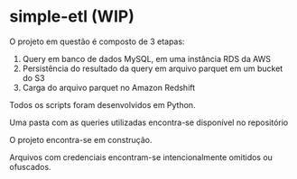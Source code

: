 # simple-etl (WIP)

O projeto em questão é composto de 3 etapas:

1. Query em banco de dados MySQL, em uma instância RDS da AWS 
2. Persistência do resultado da query em arquivo parquet em um bucket do S3
3. Carga do arquivo parquet no Amazon Redshift

Todos os scripts foram desenvolvidos em Python.

Uma pasta com as queries utilizadas encontra-se disponível no repositório

O projeto encontra-se em construção.

Arquivos com credenciais encontram-se intencionalmente omitidos ou ofuscados. 